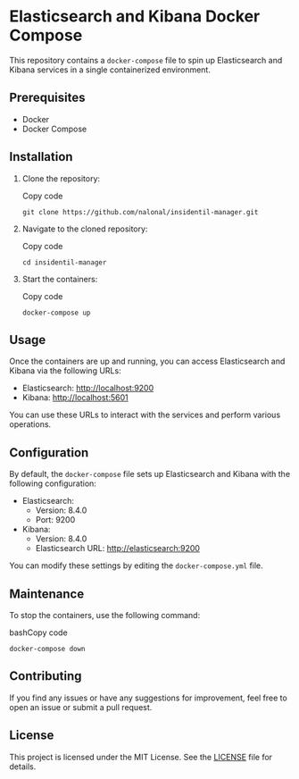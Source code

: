 
# Elasticsearch and Kibana Docker Compose

This repository contains a `docker-compose` file to spin up Elasticsearch and Kibana services in a single containerized environment. 

## Prerequisites

-   Docker
-   Docker Compose

## Installation

1.  Clone the repository:
    
    Copy code
    
    `git clone https://github.com/nalonal/insidentil-manager.git` 
    
2.  Navigate to the cloned repository:
    
    Copy code
    
    `cd insidentil-manager` 
    
3.  Start the containers:
    
    Copy code
    
    `docker-compose up` 
    

## Usage

Once the containers are up and running, you can access Elasticsearch and Kibana via the following URLs:

-   Elasticsearch: [http://localhost:9200](http://localhost:9200/)
-   Kibana: [http://localhost:5601](http://localhost:5601/)

You can use these URLs to interact with the services and perform various operations.

## Configuration

By default, the `docker-compose` file sets up Elasticsearch and Kibana with the following configuration:

-   Elasticsearch:
    -   Version: 8.4.0
    -   Port: 9200
-   Kibana:
    -   Version: 8.4.0
    -   Elasticsearch URL: [http://elasticsearch:9200](http://elasticsearch:9200/)

You can modify these settings by editing the `docker-compose.yml` file.

## Maintenance

To stop the containers, use the following command:

bashCopy code

`docker-compose down` 

## Contributing

If you find any issues or have any suggestions for improvement, feel free to open an issue or submit a pull request.

## License

This project is licensed under the MIT License. See the [LICENSE](https://chat.openai.com/LICENSE) file for details.